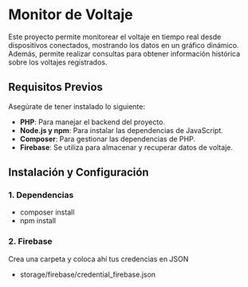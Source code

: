 # Monitor de Voltaje

Este proyecto permite monitorear el voltaje en tiempo real desde dispositivos conectados, mostrando los datos en un gráfico dinámico. Además, permite realizar consultas para obtener información histórica sobre los voltajes registrados.

## Requisitos Previos

Asegúrate de tener instalado lo siguiente:

- **PHP**: Para manejar el backend del proyecto.
- **Node.js y npm**: Para instalar las dependencias de JavaScript.
- **Composer**: Para gestionar las dependencias de PHP.
- **Firebase**: Se utiliza para almacenar y recuperar datos de voltaje.

## Instalación y Configuración

### 1. Dependencias
- composer install
- npm install
### 2. Firebase

Crea una carpeta y coloca ahí tus credencias en JSON

- storage/firebase/credential_firebase.json

